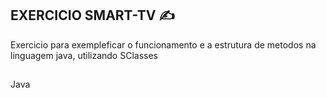 ## EXERCICIO SMART-TV  ✍

Exercicio para exempleficar o funcionamento e a estrutura de metodos na linguagem java,
utilizando  SClasses

## 
Java
